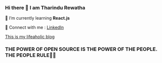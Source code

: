### Hi there 👋 I am Tharindu Rewatha

🌱 I’m currently learning **React.js**

💬 Connect with me : [LinkedIn](https://www.linkedin.com/in/tharindu-rewatha/)

[This is my lifeaholic blog](https://www.devstories.blogspot.com/)

### THE POWER OF OPEN SOURCE IS THE POWER OF THE PEOPLE. THE PEOPLE RULE🧡🧡
<!--
**TharinduRewatha/TharinduRewatha** is a ✨ _special_ ✨ repository because its `README.md` (this file) appears on your GitHub profile.

Here are some ideas to get you started:

- 🔭 I’m currently working on ...
- 🌱 I’m currently learning ...
- 👯 I’m looking to collaborate on ...
- 🤔 I’m looking for help with ...
- 💬 Ask me about ...
- 📫 How to reach me: ...
- 😄 Pronouns: ...
- ⚡ Fun fact: ...
-->
